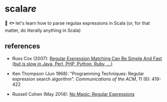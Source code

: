 # scala*re*

:angel: :fish: let's learn how to parse regulax expressions in Scala (or, for that matter, do literally anything in Scala)

## references

* Russ Cox (2007): [Regular Expression Matching Can Be Simple And Fast
 (but is slow in Java, Perl, PHP, Python, Ruby, ...) ](https://swtch.com/~rsc/regexp/regexp1.html)
 
* Ken Thompson (Jun 1968): "Programming Techniques: Regular expression search algorithm". *Communications of the ACM*, 11 (6): 419-422
 
* Russell Cohen (May 2014): [No Magic: Regular Expressions](https://rcoh.svbtle.com/no-magic-regular-expressions) 
